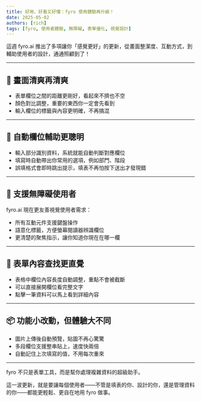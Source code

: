 ```yaml
---
title: 好用、好看又好懂：fyro 使用體驗再升級！
date: 2025-05-02
authors: [rich]
tags: [fyro, 使用者體驗, 無障礙, 表單優化, 視覺設計]
---
```


這週 fyro.ai 推出了多項讓你「感覺更好」的更新，從畫面整潔度、互動方式，到輔助使用者的設計，通通照顧到了！

---

## 🧼 畫面清爽再清爽

- 表單欄位之間的距離更剛好，看起來不擠也不空
- 顏色對比調整，重要的東西你一定會先看到
- 輸入欄位的標籤與內容更明確，不再搞混

---

## 🧩 自動欄位輔助更聰明

- 輸入部分識別資料，系統就能自動判斷對應欄位
- 填寫時自動帶出你常用的選項，例如部門、階段
- 誤填格式會即時跳出提示，填表不再怕按下送出才發現錯

---

## 👀 支援無障礙使用者

fyro.ai 現在更友善視覺使用者需求：

- 所有互動元件支援鍵盤操作
- 語意化標籤，方便螢幕閱讀器辨識欄位
- 更清楚的聚焦指示，讓你知道你現在在哪一欄

---

## 📄 表單內容查找更直覺

- 表格中欄位內容長度自動調整，重點不會被截斷
- 可以直接展開欄位看完整文字
- 點擊一筆資料可以馬上看到詳細內容

---

## 📦 功能小改動，但體驗大不同

- 圖片上傳後自動預覽，貼圖不再心驚驚
- 多段欄位支援整串貼上，速度快兩倍
- 自動記住上次填寫的值，不用每次重來

---

fyro 不只是表單工具，而是幫你處理複雜資料的超級助手。

這一波更新，就是要讓每個使用者——不管是填表的你、設計的你，還是管理資料的你——都能更輕鬆、更自在地用 fyro 做事。
